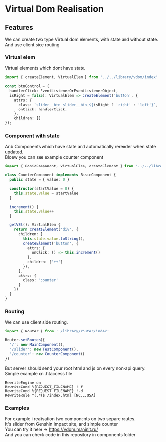 # Virtual Dom Realisation

## Features

We can create two type Virtual dom elements, with state and without state. <br />
And use client side routing

### Virtual elem
Virtual elements which dont have state.
```ts 
import { createElement, VirtualElem } from '../../library/vdom/index'

const btnControl = (
  handlerClick: EventListenerOrEventListenerObject, 
  isRight = false): VirtualElem => createElement('button', {
    attrs: {
      class: `slider__btn slider__btn_${isRight ? 'right' : 'left'}`,
      onClick: handlerClick,
    },
    children: []
});
```

### Component with state
Anb Components which have state and automatically rerender when state updated.<br />
Bloew you can see example counter component
```ts 
import { BasicComponent, VirtualElem, createElement } from '../../library/vdom/index'

class CounterComponent implements BasicComponent { 
  public state = { value: 0 }

  constructor(startValue = 0) {
    this.state.value = startValue
  }

  increment() {
    this.state.value++
  }

  getVEl(): VirtualElem {
    return createElement('div', {
      children: [
        this.state.value.toString(),
        createElement('button', {
          attrs: {
            onClick: () => this.increment()
          },
          children: ['++']
        }),
      ],
      attrs: {
        class: 'counter'
      }
    })
  }
}
```
### Routing
We can use client side routing.
```ts
import { Router } from './library/router/index'

Router.setRoutes({
  '/': new MainComponent(),
  '/slider': new TestComponent(),
  '/counter': new CounterComponent()
})
```
But server should send your root html and js on every non-api query.<br />
Simple example on .htaccess file
```
RewriteEngine on
RewriteCond %{REQUEST_FILENAME} !-f
RewriteCond %{REQUEST_FILENAME} !-d
RewriteRule ^(.*)$ /index.html [NC,L,QSA]
```

### Examples 
For example i realisation two components on two separe routes.<br />
It's slider from Genshin Impact site, and simple counter<br />
You can try it here -> https://vdom.maninit.ru/  <br />
And you can check code in this repository in components folder

